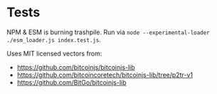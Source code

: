 # Tests

NPM & ESM is burning trashpile.
Run via `node --experimental-loader ./esm_loader.js index.test.js`.

Uses MIT licensed vectors from:

- https://github.com/bitcoinjs/bitcoinjs-lib
- https://github.com/bitcoincoretech/bitcoinjs-lib/tree/p2tr-v1
- https://github.com/BitGo/bitcoinjs-lib
